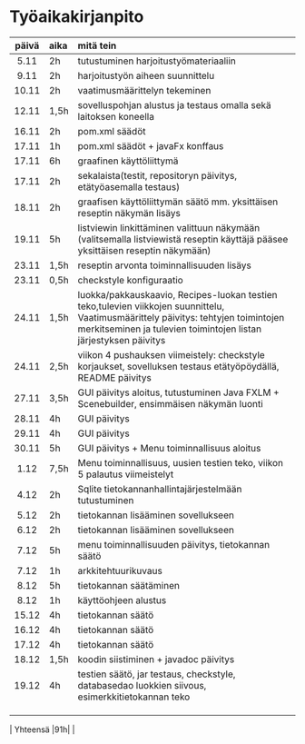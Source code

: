 # Työaikakirjanpito 

| päivä | aika | mitä tein  |
| :----:|:-----| :-----|
|5.11  |2h    |tutustuminen harjoitustyömateriaaliin  |
|9.11  |2h     |harjoitustyön aiheen suunnittelu  |
|10.11 |2h    |vaatimusmäärittelyn tekeminen  |
|  12.11     | 1,5h|sovelluspohjan alustus ja testaus omalla sekä laitoksen koneella  |
|   16.11    |2h     | pom.xml säädöt |
| 17.11|    1h |  pom.xml säädöt + javaFx konffaus|
| 17.11 | 6h  |graafinen käyttöliittymä|
| 17.11 | 2h | sekalaista(testit, repositoryn päivitys, etätyöasemalla testaus) |
| 18.11 |2h   |graafisen käyttöliittymän säätö mm. yksittäisen reseptin näkymän lisäys |
| 19.11|   5h | listviewin linkittäminen valittuun näkymään (valitsemalla listviewistä reseptin käyttäjä pääsee yksittäisen reseptin näkymään) |
| 23.11 |1,5h |reseptin arvonta toiminnallisuuden lisäys |
| 23.11  |0,5h | checkstyle konfiguraatio |
| 24.11|1,5h|luokka/pakkauskaavio, Recipes-luokan testien teko,tulevien viikkojen suunnittelu, Vaatimusmäärittely päivitys: tehtyjen toimintojen merkitseminen ja tulevien toimintojen listan järjestyksen päivitys|
| 24.11 |2,5h |viikon 4 pushauksen viimeistely: checkstyle korjaukset, sovelluksen testaus etätyöpöydällä, README päivitys   |
| 27.11 |3,5h |GUI päivitys aloitus, tutustuminen Java FXLM + Scenebuilder, ensimmäisen näkymän luonti|
| 28.11 |4h |GUI päivitys |
|  29.11|4h | GUI päivitys|
|30.11  | 5h| GUI päivitys + Menu toiminnallisuus aloitus|
| 1.12 |7,5h |Menu toiminnallisuus, uusien testien teko, viikon 5 palautus viimeistelyt |
|4.12|2h|Sqlite tietokannanhallintajärjestelmään tutustuminen |
|5.12 |2h|tietokannan lisääminen sovellukseen |
|6.12 |2h|tietokannan lisääminen sovellukseen |
|7.12 |5h|menu toiminnallisuuden päivitys, tietokannan säätö|
|7.12|1h|arkkitehtuurikuvaus  |
|8.12 |5h |tietokannan säätäminen |
|8.12 |1h |käyttöohjeen alustus|
|15.12|4h |tietokannan säätö|
|16.12| 4h|tietokannan säätö|
|17.12 |4h |tietokannan säätö|
|18.12 |1,5h |koodin siistiminen + javadoc päivitys|
|19.12|4h |testien säätö, jar testaus, checkstyle, databasedao luokkien siivous, esimerkkitietokannan teko |
| | ||
| | ||
| | ||

| Yhteensä |91h| |
